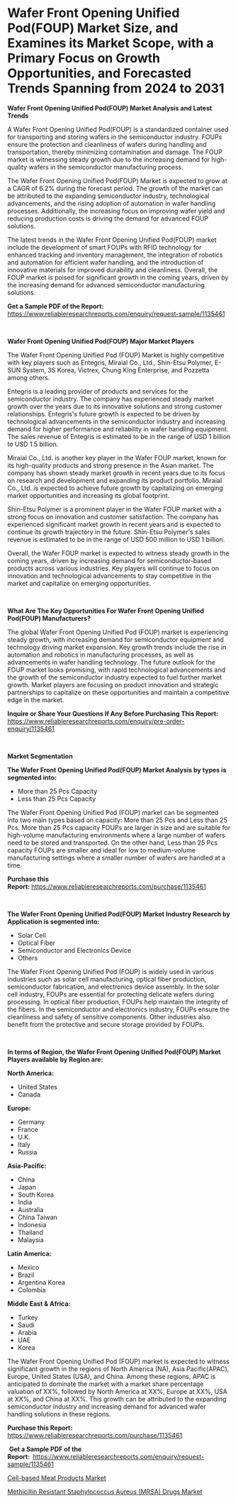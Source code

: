 <p><h1>Wafer Front Opening Unified Pod(FOUP) Market Size, and Examines its Market Scope, with a Primary Focus on Growth Opportunities, and Forecasted Trends Spanning from 2024 to 2031</h1></p><p><strong>Wafer Front Opening Unified Pod(FOUP) Market Analysis and Latest Trends</strong></p>
<p><p>A Wafer Front Opening Unified Pod(FOUP) is a standardized container used for transporting and storing wafers in the semiconductor industry. FOUPs ensure the protection and cleanliness of wafers during handling and transportation, thereby minimizing contamination and damage. The FOUP market is witnessing steady growth due to the increasing demand for high-quality wafers in the semiconductor manufacturing process.</p><p>The Wafer Front Opening Unified Pod(FOUP) Market is expected to grow at a CAGR of 6.2% during the forecast period. The growth of the market can be attributed to the expanding semiconductor industry, technological advancements, and the rising adoption of automation in wafer handling processes. Additionally, the increasing focus on improving wafer yield and reducing production costs is driving the demand for advanced FOUP solutions.</p><p>The latest trends in the Wafer Front Opening Unified Pod(FOUP) market include the development of smart FOUPs with RFID technology for enhanced tracking and inventory management, the integration of robotics and automation for efficient wafer handling, and the introduction of innovative materials for improved durability and cleanliness. Overall, the FOUP market is poised for significant growth in the coming years, driven by the increasing demand for advanced semiconductor manufacturing solutions.</p></p>
<p><strong>Get a Sample PDF of the Report:&nbsp;</strong> <a href="https://www.reliableresearchreports.com/enquiry/request-sample/1135461">https://www.reliableresearchreports.com/enquiry/request-sample/1135461</a></p>
<p>&nbsp;</p>
<p><strong>Wafer Front Opening Unified Pod(FOUP) Major Market Players</strong></p>
<p><p>The Wafer Front Opening Unified Pod (FOUP) Market is highly competitive with key players such as Entegris, Miraial Co., Ltd., Shin-Etsu Polymer, E-SUN System, 3S Korea, Victrex, Chung King Enterprise, and Pozzetta among others. </p><p>Entegris is a leading provider of products and services for the semiconductor industry. The company has experienced steady market growth over the years due to its innovative solutions and strong customer relationships. Entegris's future growth is expected to be driven by technological advancements in the semiconductor industry and increasing demand for higher performance and reliability in wafer handling equipment. The sales revenue of Entegris is estimated to be in the range of USD 1 billion to USD 1.5 billion.</p><p>Miraial Co., Ltd. is another key player in the Wafer FOUP market, known for its high-quality products and strong presence in the Asian market. The company has shown steady market growth in recent years due to its focus on research and development and expanding its product portfolio. Miraial Co., Ltd. is expected to achieve future growth by capitalizing on emerging market opportunities and increasing its global footprint. </p><p>Shin-Etsu Polymer is a prominent player in the Wafer FOUP market with a strong focus on innovation and customer satisfaction. The company has experienced significant market growth in recent years and is expected to continue its growth trajectory in the future. Shin-Etsu Polymer's sales revenue is estimated to be in the range of USD 500 million to USD 1 billion.</p><p>Overall, the Wafer FOUP market is expected to witness steady growth in the coming years, driven by increasing demand for semiconductor-based products across various industries. Key players will continue to focus on innovation and technological advancements to stay competitive in the market and capitalize on emerging opportunities.</p></p>
<p>&nbsp;</p>
<p><strong>What Are The Key Opportunities For Wafer Front Opening Unified Pod(FOUP) Manufacturers?</strong></p>
<p><p>The global Wafer Front Opening Unified Pod (FOUP) market is experiencing steady growth, with increasing demand for semiconductor equipment and technology driving market expansion. Key growth trends include the rise in automation and robotics in manufacturing processes, as well as advancements in wafer handling technology. The future outlook for the FOUP market looks promising, with rapid technological advancements and the growth of the semiconductor industry expected to fuel further market growth. Market players are focusing on product innovation and strategic partnerships to capitalize on these opportunities and maintain a competitive edge in the market.</p></p>
<p><strong>Inquire or Share Your Questions If Any Before Purchasing This Report:</strong> <a href="https://www.reliableresearchreports.com/enquiry/pre-order-enquiry/1135461">https://www.reliableresearchreports.com/enquiry/pre-order-enquiry/1135461</a></p>
<p>&nbsp;</p>
<p><strong>Market Segmentation</strong></p>
<p><strong>The Wafer Front Opening Unified Pod(FOUP) Market Analysis by types is segmented into:</strong></p>
<p><ul><li>More than 25 Pcs Capacity</li><li>Less than 25 Pcs Capacity</li></ul></p>
<p><p>The Wafer Front Opening Unified Pod (FOUP) market can be segmented into two main types based on capacity: More than 25 Pcs and Less than 25 Pcs. More than 25 Pcs capacity FOUPs are larger in size and are suitable for high-volume manufacturing environments where a large number of wafers need to be stored and transported. On the other hand, Less than 25 Pcs capacity FOUPs are smaller and ideal for low to medium-volume manufacturing settings where a smaller number of wafers are handled at a time.</p></p>
<p><strong>Purchase this Report:&nbsp;</strong><a href="https://www.reliableresearchreports.com/purchase/1135461">https://www.reliableresearchreports.com/purchase/1135461</a></p>
<p>&nbsp;</p>
<p><strong>The Wafer Front Opening Unified Pod(FOUP) Market Industry Research by Application is segmented into:</strong></p>
<p><ul><li>Solar Cell</li><li>Optical Fiber</li><li>Semiconductor and Electronics Device</li><li>Others</li></ul></p>
<p><p>The Wafer Front Opening Unified Pod (FOUP) is widely used in various industries such as solar cell manufacturing, optical fiber production, semiconductor fabrication, and electronics device assembly. In the solar cell industry, FOUPs are essential for protecting delicate wafers during processing. In optical fiber production, FOUPs help maintain the integrity of the fibers. In the semiconductor and electronics industry, FOUPs ensure the cleanliness and safety of sensitive components. Other industries also benefit from the protective and secure storage provided by FOUPs.</p></p>
<p>&nbsp;</p>
<p><strong>In terms of Region, the Wafer Front Opening Unified Pod(FOUP) Market Players available by Region are:</strong></p>
<p>
    <p> <strong> North America: </strong>
        <ul>
            <li>United States</li>
            <li>Canada</li>
        </ul>
        </p> 
    <p> <strong> Europe: </strong>
        <ul>
            <li>Germany</li>
            <li>France</li>
            <li>U.K.</li>
            <li>Italy</li>
            <li>Russia</li>
        </ul>
        </p> 
    <p> <strong> Asia-Pacific: </strong>
        <ul>
            <li>China</li>
            <li>Japan</li>
            <li>South Korea</li>
            <li>India</li>
            <li>Australia</li>
            <li>China Taiwan</li>
            <li>Indonesia</li>
            <li>Thailand</li>
            <li>Malaysia</li>
        </ul>
        </p> 
    <p> <strong> Latin America: </strong>
        <ul>
            <li>Mexico</li>
            <li>Brazil</li>
            <li>Argentina Korea</li>
            <li>Colombia</li>
        </ul>
        </p> 
    <p> <strong> Middle East & Africa: </strong>
        <ul>
            <li>Turkey</li>
            <li>Saudi</li>
            <li>Arabia</li>
            <li>UAE</li>
            <li>Korea</li>
        </ul>
    </p>
    </p>
<p><p>The Wafer Front Opening Unified Pod (FOUP) market is expected to witness significant growth in the regions of North America (NA), Asia Pacific(APAC), Europe, United States (USA), and China. Among these regions, APAC is anticipated to dominate the market with a market share percentage valuation of XX%, followed by North America at XX%, Europe at XX%, USA at XX%, and China at XX%. This growth can be attributed to the expanding semiconductor industry and increasing demand for advanced wafer handling solutions in these regions.</p></p>
<p><strong>Purchase this Report: </strong><a href="https://www.reliableresearchreports.com/purchase/1135461">https://www.reliableresearchreports.com/purchase/1135461</a></p>
<p>&nbsp;<strong>Get a Sample PDF of the Report:&nbsp;&nbsp;</strong><a href="https://www.reliableresearchreports.com/enquiry/request-sample/1135461">https://www.reliableresearchreports.com/enquiry/request-sample/1135461</a></p>
<p><strong></strong></p>
<p><p><a href="https://issuu.com/reportprime-2/docs/cell-based-meat-products-market-size-2030.pptx">Cell-based Meat Products Market</a></p><p><a href="https://issuu.com/reportprime-2/docs/methicillin-resistant-staphylococcus-aureus-mrsa-d">Methicillin Resistant Staphylococcus Aureus (MRSA) Drugs Market</a></p></p>